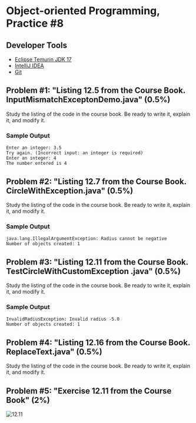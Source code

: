 Object-oriented Programming, Practice #8
========================================

## Developer Tools

* [Eclipse Temurin JDK 17](https://adoptium.net)
* [IntelliJ IDEA](https://www.jetbrains.com/idea/download)
* [Git](https://git-scm.com)

## Problem #1: "Listing 12.5 from the Course Book. InputMismatchExceptonDemo.java" (0.5%)

Study the listing of the code in the course book. Be ready to write it, explain it, and modify it.

### Sample Output

```
Enter an integer: 3.5
Try again. (Incorrect input: an integer is required)
Enter an integer: 4
The number entered is 4
```

## Problem #2: "Listing 12.7 from the Course Book. CircleWithException.java" (0.5%)

Study the listing of the code in the course book. Be ready to write it, explain it, and modify it.

### Sample Output

```
java.lang.IllegalArgumentException: Radius cannot be negative
Number of objects created: 1
```

## Problem #3: "Listing 12.11 from the Course Book. TestCircleWithCustomException .java" (0.5%)

Study the listing of the code in the course book. Be ready to write it, explain it, and modify it.

### Sample Output

```
InvalidRadiusException: Invalid radius -5.0
Number of objects created: 1
```

## Problem #4: "Listing 12.16 from the Course Book. ReplaceText.java" (0.5%)

Study the listing of the code in the course book. Be ready to write it, explain it, and modify it.

## Problem #5: "Exercise 12.11 from the Course Book" (2%)

![12.11](https://i.imgur.com/ar054Q9.png)
